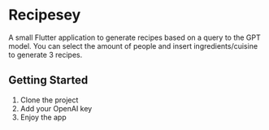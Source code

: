 # Recipesey

A small Flutter application to generate recipes based on a query to the GPT model. You can select the amount of people and insert ingredients/cuisine to generate 3 recipes.

## Getting Started

1) Clone the project
2) Add your OpenAI key
3) Enjoy the app
